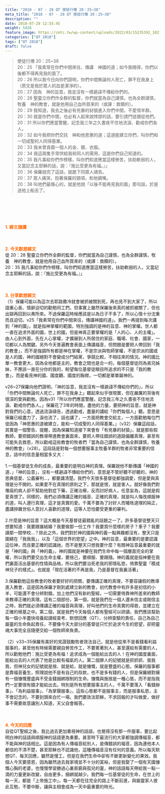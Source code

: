 ```yaml
---
title: "2018 - 07 - 28 QT 使徒行傳 20：25~38"
meta_title: "2018 - 07 - 28 QT 使徒行傳 20：25~38"
description: ""
date: 2018-07-28 12:55:45
weight: 5426
feature_image: https://cmtc.tw/wp-content/uploads/2022/03/15235392_10211799862337740_180693556567566654_o-1.webp
categories: ["QT 2018"]
tags: ["QT 2018"]
draft: false
---
```


<blockquote>使徒行傳 20：25~38<br />
20：25 「我素常在你們中間來往，傳講　神國的道；如今我曉得，你們以後都不得再見我的面了。<br />
20：26 所以我今日向你們證明，你們中間無論何人死亡，罪不在我身上（原文是我於眾人的血是潔淨的）。<br />
20：27 因為　神的旨意，我並沒有一樣避諱不傳給你們的。<br />
20：28 聖靈立你們作全群的監督，你們就當為自己謹慎，也為全群謹慎，牧養　神的教會，就是他用自己血所買來的（或譯：救贖的）。<br />
20：29 我知道，我去之後必有兇暴的豺狼進入你們中間，不愛惜羊群。<br />
20：30 就是你們中間，也必有人起來說悖謬的話，要引誘門徒跟從他們。<br />
20：31 所以你們應當警醒，記念我三年之久晝夜不住地流淚、勸戒你們各人。<br />
20：32 如今我把你們交託　神和他恩惠的道；這道能建立你們，叫你們和一切成聖的人同得基業。<br />
20：33 我未曾貪圖一個人的金、銀、衣服。<br />
20：34 我這兩隻手常供給我和同人的需用，這是你們自己知道的。<br />
20：35 我凡事給你們作榜樣，叫你們知道應當這樣勞苦，扶助軟弱的人，又當記念主耶穌的話，說：『施比受更為有福。』」<br />
20：36 保羅說完了這話，就跪下同眾人禱告。<br />
20：37 眾人痛哭，抱著保羅的頸項，和他親嘴。<br />
20：38 叫他們最傷心的，就是他說「以後不能再見我的面」那句話，於是送他上船去了。</blockquote><br />
&nbsp;<br />
<br />
&nbsp;<br />
<br />
<span style="color: #ff6600;"><strong>1. </strong><strong>經文誦讀</strong></span><br />
<br />
<span style="color: #ff6600;"><strong> </strong></span><br />
<br />
<span style="color: #ff6600;"><strong>2. 今天默想</strong><strong>經文<br />
</strong></span>徒 20：28 聖靈立你們作全群的監督，你們就當為自己謹慎，也為全群謹慎，牧養　神的教會，就是他用自己血所買來的（或譯：救贖的）。<br />
20：35 我凡事給你們作榜樣，叫你們知道應當這樣勞苦，扶助軟弱的人，又當記念主耶穌的話，說：『施比受更為有福。』」<br />
<br />
&nbsp;<br />
<br />
<span style="color: #ff6600;"><strong>3. 分享默想經文<br />
</strong></span>（1）保羅可能以為這次去耶路撒冷就會被抓被關到死，再也見不到大家了，所以語重心長、情辭迫切的勸勉同工們。但事實上雖然保羅後來真的被抓被關了，但也出獄再回到以弗所來。不過保羅這時候應該是以為日子不多了，所以心情十分沈重而且迫切。v25「我素常在你們中間來往，傳講神國的道」。我們一再提到每次講到「神的國」，就是指神掌權的範圍，特別強調的是神的旨意、神的掌權。世人都一直在追求外面的國，世上的國，但是神真正要掌權的是「人的心、人的主權」。由人心到外面，先在人心掌權，才擴展到人所居住的家庭、職場、社會、國家，一切都以人為關鍵。另外今天普遍教會表面上傳講福音，但問題是要把人帶回到「我的教會」，而不是強調所有都是神在掌權，不是宗派與牧師掌權，不是宗派的國或是人的國，神的國絕對不會變成分門結黨，爭競比較，不相往來的情況。神的國比單一教會更大，因為全地都是主的，教會之間也是合一的，每個基督徒同為弟兄姊妹，不應該一直在分你的我的，盼望每位基督徒眼目所追求的不只是「我的教會」，而是看見神的國、國度觀、國度的胸襟，一切都是單單屬神的。<br />
<br />
v26~27保羅向他們證明，「神的旨意，我並沒有一樣避諱不傳給你們的」，所以「你們中間無論何人死亡，罪不在我身上」聽起來似乎很現實，但在嚴厲的背後有很深的愛與勸勉。因為v31「所以你們應當警醒，記念我三年之久晝夜不住地流淚、勸戒你們各人。」保羅花了3年的時間，盡他的力量，要把神的旨意，就是神對我們的心意，透過流淚禱告，透過勸戒，盡量的講給「你們每個人」聽。意思是保羅已經盡力了，淚也流了，話也講了，一方面把教會交給主，一方面勸勉每位門徒因為「神恩惠的道被建立，能和一切成聖的人同得基業。」（v32）保羅這段話，其實是一個警告、提醒，因為保羅知道接下來會有「有兇暴的豺狼」，就是那些假教師，要把錯誤的教導帶進教會裏面來，要把人帶往錯誤的道路偏離真理，甚至有可能失去救恩，所以勸戒這些教會的牧者們「當為自己謹慎，也為全群謹慎，牧養神的教會」（v28）。這段話是對每一個想要服事主牧養羊群的牧者非常重要的信息，話中的信息量相當多又大：<br />
<br />
1.一個基督徒生命的成長，最重要的是明白神的真理。保羅說他不斷傳講「神國的道、」「神的旨意」，沒有一樣避諱不傳給你們的，意思是不管好聽不好聽的，神的恩典慈愛、公義審判…，都要講清楚。我們今天很多基督徒都強調愛，但是愛與真理是分不開的。如果愛不在真理的原則之下，那就是恨，就是害人。就好像我們對罹癌的病人卻不幫助他對症下藥，正確治療，反而討好病人，任意妄為，這就是假愛真恨了。同樣的，我們必須傳講正確的福音、正確的真理，就是叫人悔改順服神的道，叫人遵行真理，這才是真實的愛。千萬不要為了討好人而犧牲道理的純正，盡講摻雜世俗人意討人喜歡的道理，這等人恐怕要受更重的審判。<br />
<br />
2.什麼是神的旨意？這大概是今天基督徒最錯亂的話題之一了。許多基督徒整天只想要知道：我要跟誰結婚？我要做那一份工作？我要買什麼樣的房子？車子？我要讀那一間學校…？除此之外，我們對於神的國與神的義一點興趣都沒有，整天只是圍繞在「我我我」，以及「這個世界的慾望」之中。神的旨意，最重要的是要認識這位神，而且要正確的認識祂，而不是整天只想我要什麼？有關神旨意最重要的就是「神的國」與「神的義」，神的國就是神要在我們生命中每一個層面完全的掌權，所以我們要交出生命主權，要捨己，要順服、要跟隨。神的義就是指神要在我們裏面活出基督的性情與品格，所以我們要治死老我的邪情私慾，倚靠聖靈「模成神兒子的樣式」。也就是「現在活著的不再是我，乃是基督在我裏活著」<br />
<br />
3.保羅勸勉這些教會的牧者要好好的把關，要傳講正確的真理，不要容讓假的教導進入教會，這是因為保羅才剛到處建立新的教會，初代教會中有許多是初信的小羊，可能還不會分辨對錯。加上他們沒有新約聖經，一切需要倚靠神所差來的教師來教導正確的真理。這有二個部份，第一個，就是我們在一個人還未信主或剛信主之時，我們就必須傳講正確的福音與真理，好叫他們的生命真實的得救，並建立在正確的根基之中。第二個，就是我們今天每個人都有聖經可以研讀，我們應該幫助每一個小羊盡快培養起讀經查考、默想回應（QT）、分辨查驗的責任，自己為自己屬靈的生命負起責任，不要像今天大部分的基督徒只忙於追求今生的慾望，卻把靈魂大事完全且隨便交給一個牧師來負責。<br />
<br />
（2）v33~35保羅有美好的見證鼓勵牧者效法自己，就是他從來不是看錢看利益服事的，甚至他有時候需要親自勞苦作工，不要累著別人，甚至還給有需要的人，所以勸勉他們：施比受更為有福！追求成為一個能給出去的人！在神的國度裏面，能給出去的人代表了他是比較有福氣的人。第二個罪人的記號就是抓抓抓、我我我，但神兒女的記號就是捨、就是給，就是慷慨，就是豐盛的心態。保羅的服事都是靠福音養生，照理說他不是有自己的存款，也不是多有錢的人，但是保羅絕對擁有一個慷慨豐盛與不受金錢捆綁限制的生命。慷慨與施捨是一種心態，而不是指我們一定要很有錢才能給出去。特別是所有想要服事主的人，千萬不要落入「看錢辦事」、「為利益服事」、「為掌聲服事」，這些心態都不是服事主，而是服事私慾，主不會記念的，不要到頭來白忙一場。我們要效法耶穌，不求回報的才叫做愛，做好事不需要故意讓別人知道，天父自會報答。<br />
<br />
&nbsp;<br />
<br />
<span style="color: #ff6600;"><strong>4. 今天的回應<br />
</strong></span>自從QT聖經之後，我比過去更加重視神的話語，也覺得沒有那一件服事，要比起明白神的話語與順服神的話語更為重要。甚至時下最流行的大家都強調傳福音，都不能與神的話相比。這是因為有人傳福音給別人，是傳錯誤的福音，因為連他本人都信的不清不楚，甚至耶穌也不認識他，這種傳福音沒有任何的意義。所以每天默想QT、每天回應，雖然是慢工，但是在我們生命中卻有不斷更新變化的果效。我個人今天要感恩，因為雖然過去我家境並不十分的富裕，但是我娶了一個有天國慷慨心胸的老婆，也慢慢學習勝過心裏貧窮與孤兒的靈，神的話語每天帶給我一點一滴的力量更新改變，自由更多，捆綁就越少。我們每一位基督徒的生命，在世上的每一天，都是「上帝施工中」，每一天都在往完全的路上不斷前進，與屬靈家人彼此互勉，不要中斷，讓與主相會成為一天中最重要的時光。<br />
<br />
&nbsp;
        